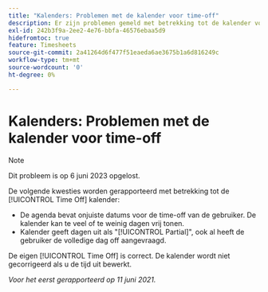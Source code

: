 ```yaml
---
title: "Kalenders: Problemen met de kalender voor time-off"
description: Er zijn problemen gemeld met betrekking tot de kalender voor uitgestelde termijnen.
exl-id: 242b3f9a-2ee2-4e76-bbfa-46576ebaa5d9
hidefromtoc: true
feature: Timesheets
source-git-commit: 2a41264d6f477f51eaeda6ae3675b1a6d816249c
workflow-type: tm+mt
source-wordcount: '0'
ht-degree: 0%

---
```


# Kalenders: Problemen met de kalender voor time-off

>[!NOTE]
>
>Dit probleem is op 6 juni 2023 opgelost.

De volgende kwesties worden gerapporteerd met betrekking tot de [!UICONTROL Time Off] kalender:

* De agenda bevat onjuiste datums voor de time-off van de gebruiker. De kalender kan te veel of te weinig dagen vrij tonen.
* Kalender geeft dagen uit als &quot;[!UICONTROL Partial]&quot;, ook al heeft de gebruiker de volledige dag off aangevraagd.

De eigen [!UICONTROL Time Off] is correct. De kalender wordt niet gecorrigeerd als u de tijd uit bewerkt.

_Voor het eerst gerapporteerd op 11 juni 2021._
